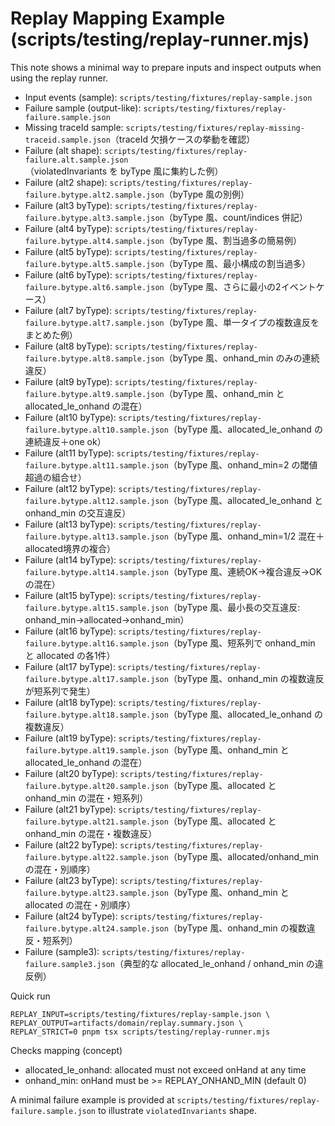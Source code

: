 # Replay Mapping Example (scripts/testing/replay-runner.mjs)

This note shows a minimal way to prepare inputs and inspect outputs when using the replay runner.

- Input events (sample): `scripts/testing/fixtures/replay-sample.json`
- Failure sample (output-like): `scripts/testing/fixtures/replay-failure.sample.json`
- Missing traceId sample: `scripts/testing/fixtures/replay-missing-traceid.sample.json`（traceId 欠損ケースの挙動を確認）
- Failure (alt shape): `scripts/testing/fixtures/replay-failure.alt.sample.json`（violatedInvariants を byType 風に集約した例）
- Failure (alt2 shape): `scripts/testing/fixtures/replay-failure.bytype.alt2.sample.json`（byType 風の別例）
- Failure (alt3 byType): `scripts/testing/fixtures/replay-failure.bytype.alt3.sample.json`（byType 風、count/indices 併記）
- Failure (alt4 byType): `scripts/testing/fixtures/replay-failure.bytype.alt4.sample.json`（byType 風、割当過多の簡易例）
- Failure (alt5 byType): `scripts/testing/fixtures/replay-failure.bytype.alt5.sample.json`（byType 風、最小構成の割当過多）
- Failure (alt6 byType): `scripts/testing/fixtures/replay-failure.bytype.alt6.sample.json`（byType 風、さらに最小の2イベントケース）
- Failure (alt7 byType): `scripts/testing/fixtures/replay-failure.bytype.alt7.sample.json`（byType 風、単一タイプの複数違反をまとめた例）
- Failure (alt8 byType): `scripts/testing/fixtures/replay-failure.bytype.alt8.sample.json`（byType 風、onhand_min のみの連続違反）
- Failure (alt9 byType): `scripts/testing/fixtures/replay-failure.bytype.alt9.sample.json`（byType 風、onhand_min と allocated_le_onhand の混在）
- Failure (alt10 byType): `scripts/testing/fixtures/replay-failure.bytype.alt10.sample.json`（byType 風、allocated_le_onhand の連続違反＋one ok）
- Failure (alt11 byType): `scripts/testing/fixtures/replay-failure.bytype.alt11.sample.json`（byType 風、onhand_min=2 の閾値超過の組合せ）
- Failure (alt12 byType): `scripts/testing/fixtures/replay-failure.bytype.alt12.sample.json`（byType 風、allocated_le_onhand と onhand_min の交互違反）
- Failure (alt13 byType): `scripts/testing/fixtures/replay-failure.bytype.alt13.sample.json`（byType 風、onhand_min=1/2 混在＋allocated境界の複合）
- Failure (alt14 byType): `scripts/testing/fixtures/replay-failure.bytype.alt14.sample.json`（byType 風、連続OK→複合違反→OK の混在）
- Failure (alt15 byType): `scripts/testing/fixtures/replay-failure.bytype.alt15.sample.json`（byType 風、最小長の交互違反: onhand_min→allocated→onhand_min）
- Failure (alt16 byType): `scripts/testing/fixtures/replay-failure.bytype.alt16.sample.json`（byType 風、短系列で onhand_min と allocated の各1件）
- Failure (alt17 byType): `scripts/testing/fixtures/replay-failure.bytype.alt17.sample.json`（byType 風、onhand_min の複数違反が短系列で発生）
- Failure (alt18 byType): `scripts/testing/fixtures/replay-failure.bytype.alt18.sample.json`（byType 風、allocated_le_onhand の複数違反）
- Failure (alt19 byType): `scripts/testing/fixtures/replay-failure.bytype.alt19.sample.json`（byType 風、onhand_min と allocated_le_onhand の混在）
- Failure (alt20 byType): `scripts/testing/fixtures/replay-failure.bytype.alt20.sample.json`（byType 風、allocated と onhand_min の混在・短系列）
- Failure (alt21 byType): `scripts/testing/fixtures/replay-failure.bytype.alt21.sample.json`（byType 風、allocated と onhand_min の混在・複数違反）
- Failure (alt22 byType): `scripts/testing/fixtures/replay-failure.bytype.alt22.sample.json`（byType 風、allocated/onhand_min の混在・別順序）
- Failure (alt23 byType): `scripts/testing/fixtures/replay-failure.bytype.alt23.sample.json`（byType 風、onhand_min と allocated の混在・別順序）
- Failure (alt24 byType): `scripts/testing/fixtures/replay-failure.bytype.alt24.sample.json`（byType 風、onhand_min の複数違反・短系列）
- Failure (sample3): `scripts/testing/fixtures/replay-failure.sample3.json`（典型的な allocated_le_onhand / onhand_min の違反例）

Quick run
```
REPLAY_INPUT=scripts/testing/fixtures/replay-sample.json \
REPLAY_OUTPUT=artifacts/domain/replay.summary.json \
REPLAY_STRICT=0 pnpm tsx scripts/testing/replay-runner.mjs
```

Checks mapping (concept)
- allocated_le_onhand: allocated must not exceed onHand at any time
- onhand_min: onHand must be >= REPLAY_ONHAND_MIN (default 0)

A minimal failure example is provided at `scripts/testing/fixtures/replay-failure.sample.json` to illustrate `violatedInvariants` shape.
